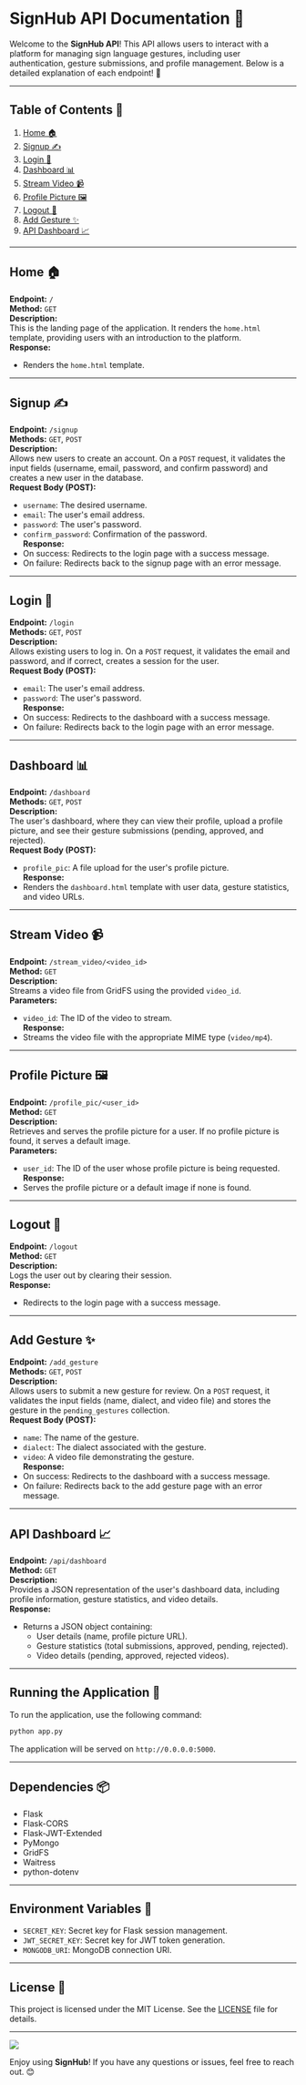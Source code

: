 # SignHub API Documentation 📄

Welcome to the **SignHub API**! This API allows users to interact with a platform for managing sign language gestures, including user authentication, gesture submissions, and profile management. Below is a detailed explanation of each endpoint! 🎉

---

## Table of Contents 📑
1. [Home 🏠](#home-)
2. [Signup ✍️](#signup-)
3. [Login 🔑](#login-)
4. [Dashboard 📊](#dashboard-)
5. [Stream Video 📹](#stream-video-)
6. [Profile Picture 🖼️](#profile-picture-)
7. [Logout 🚪](#logout-)
8. [Add Gesture ✨](#add-gesture-)
9. [API Dashboard 📈](#api-dashboard-)

---

## Home 🏠
**Endpoint:** `/`  
**Method:** `GET`  
**Description:**  
This is the landing page of the application. It renders the `home.html` template, providing users with an introduction to the platform.  
**Response:**  
- Renders the `home.html` template.

---

## Signup ✍️
**Endpoint:** `/signup`  
**Methods:** `GET`, `POST`  
**Description:**  
Allows new users to create an account. On a `POST` request, it validates the input fields (username, email, password, and confirm password) and creates a new user in the database.  
**Request Body (POST):**  
- `username`: The desired username.
- `email`: The user's email address.
- `password`: The user's password.
- `confirm_password`: Confirmation of the password.  
**Response:**  
- On success: Redirects to the login page with a success message.
- On failure: Redirects back to the signup page with an error message.

---

## Login 🔑
**Endpoint:** `/login`  
**Methods:** `GET`, `POST`  
**Description:**  
Allows existing users to log in. On a `POST` request, it validates the email and password, and if correct, creates a session for the user.  
**Request Body (POST):**  
- `email`: The user's email address.
- `password`: The user's password.  
**Response:**  
- On success: Redirects to the dashboard with a success message.
- On failure: Redirects back to the login page with an error message.

---

## Dashboard 📊
**Endpoint:** `/dashboard`  
**Methods:** `GET`, `POST`  
**Description:**  
The user's dashboard, where they can view their profile, upload a profile picture, and see their gesture submissions (pending, approved, and rejected).  
**Request Body (POST):**  
- `profile_pic`: A file upload for the user's profile picture.  
**Response:**  
- Renders the `dashboard.html` template with user data, gesture statistics, and video URLs.

---

## Stream Video 📹
**Endpoint:** `/stream_video/<video_id>`  
**Method:** `GET`  
**Description:**  
Streams a video file from GridFS using the provided `video_id`.  
**Parameters:**  
- `video_id`: The ID of the video to stream.  
**Response:**  
- Streams the video file with the appropriate MIME type (`video/mp4`).

---

## Profile Picture 🖼️
**Endpoint:** `/profile_pic/<user_id>`  
**Method:** `GET`  
**Description:**  
Retrieves and serves the profile picture for a user. If no profile picture is found, it serves a default image.  
**Parameters:**  
- `user_id`: The ID of the user whose profile picture is being requested.  
**Response:**  
- Serves the profile picture or a default image if none is found.

---

## Logout 🚪
**Endpoint:** `/logout`  
**Method:** `GET`  
**Description:**  
Logs the user out by clearing their session.  
**Response:**  
- Redirects to the login page with a success message.

---

## Add Gesture ✨
**Endpoint:** `/add_gesture`  
**Methods:** `GET`, `POST`  
**Description:**  
Allows users to submit a new gesture for review. On a `POST` request, it validates the input fields (name, dialect, and video file) and stores the gesture in the `pending_gestures` collection.  
**Request Body (POST):**  
- `name`: The name of the gesture.
- `dialect`: The dialect associated with the gesture.
- `video`: A video file demonstrating the gesture.  
**Response:**  
- On success: Redirects to the dashboard with a success message.
- On failure: Redirects back to the add gesture page with an error message.

---

## API Dashboard 📈
**Endpoint:** `/api/dashboard`  
**Method:** `GET`  
**Description:**  
Provides a JSON representation of the user's dashboard data, including profile information, gesture statistics, and video details.  
**Response:**  
- Returns a JSON object containing:
  - User details (name, profile picture URL).
  - Gesture statistics (total submissions, approved, pending, rejected).
  - Video details (pending, approved, rejected videos).

---

## Running the Application 🚀
To run the application, use the following command:
```bash
python app.py
```
The application will be served on `http://0.0.0.0:5000`.

---

## Dependencies 📦
- Flask
- Flask-CORS
- Flask-JWT-Extended
- PyMongo
- GridFS
- Waitress
- python-dotenv

---

## Environment Variables 🔧
- `SECRET_KEY`: Secret key for Flask session management.
- `JWT_SECRET_KEY`: Secret key for JWT token generation.
- `MONGODB_URI`: MongoDB connection URI.

---

## License 📜
This project is licensed under the MIT License. See the [LICENSE](LICENSE) file for details.

---
![](https://github.com/user-attachments/assets/a0fd75d7-1606-41c0-895b-5f8eb79b8235)

Enjoy using **SignHub**! If you have any questions or issues, feel free to reach out. 😊
